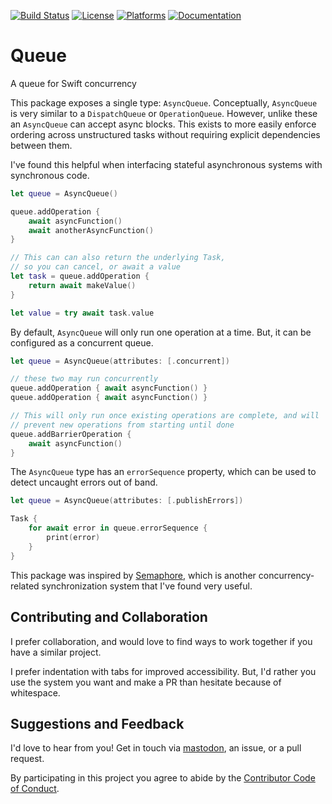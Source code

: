[![Build Status][build status badge]][build status]
[![License][license badge]][license]
[![Platforms][platforms badge]][platforms]
[![Documentation][documentation badge]][documentation]

# Queue

A queue for Swift concurrency

This package exposes a single type: `AsyncQueue`. Conceptually, `AsyncQueue` is very similar to a `DispatchQueue` or `OperationQueue`. However, unlike these an `AsyncQueue` can accept async blocks. This exists to more easily enforce ordering across unstructured tasks without requiring explicit dependencies between them.

I've found this helpful when interfacing stateful asynchronous systems with synchronous code.

```swift
let queue = AsyncQueue()

queue.addOperation {
    await asyncFunction()
    await anotherAsyncFunction()
}

// This can can also return the underlying Task,
// so you can cancel, or await a value
let task = queue.addOperation {
    return await makeValue()
}

let value = try await task.value
```

By default, `AsyncQueue` will only run one operation at a time. But, it can be configured as a concurrent queue.

```swift
let queue = AsyncQueue(attributes: [.concurrent])

// these two may run concurrently
queue.addOperation { await asyncFunction() }
queue.addOperation { await asyncFunction() }

// This will only run once existing operations are complete, and will
// prevent new operations from starting until done
queue.addBarrierOperation {
    await asyncFunction()
}
```

The `AsyncQueue` type has an `errorSequence` property, which can be used to detect uncaught errors out of band.

```swift
let queue = AsyncQueue(attributes: [.publishErrors])

Task {
    for await error in queue.errorSequence {
        print(error)
    }
}
```

This package was inspired by [Semaphore][semaphore], which is another concurrency-related synchronization system that I've found very useful.

## Contributing and Collaboration

I prefer collaboration, and would love to find ways to work together if you have a similar project.

I prefer indentation with tabs for improved accessibility. But, I'd rather you use the system you want and make a PR than hesitate because of whitespace.

## Suggestions and Feedback

I'd love to hear from you! Get in touch via [mastodon](https://mastodon.social/@mattiem), an issue, or a pull request.

By participating in this project you agree to abide by the [Contributor Code of Conduct](CODE_OF_CONDUCT.md).

[build status]: https://github.com/mattmassicotte/Queue/actions
[build status badge]: https://github.com/mattmassicotte/Queue/workflows/CI/badge.svg
[license]: https://opensource.org/licenses/BSD-3-Clause
[license badge]: https://img.shields.io/github/license/mattmassicotte/Queue
[platforms]: https://swiftpackageindex.com/mattmassicotte/Queue
[platforms badge]: https://img.shields.io/endpoint?url=https%3A%2F%2Fswiftpackageindex.com%2Fapi%2Fpackages%2Fmattmassicotte%2FQueue%2Fbadge%3Ftype%3Dplatforms
[semaphore]: https://github.com/groue/Semaphore
[documentation]: https://swiftpackageindex.com/mattmassicotte/Queue/main/documentation
[documentation badge]: https://img.shields.io/badge/Documentation-DocC-blue
